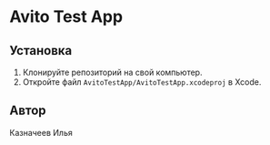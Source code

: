 # Avito Test App

## Установка

1. Клонируйте репозиторий на свой компьютер.
2. Откройте файл `AvitoTestApp/AvitoTestApp.xcodeproj` в Xcode.

## Автор

Казначеев Илья

